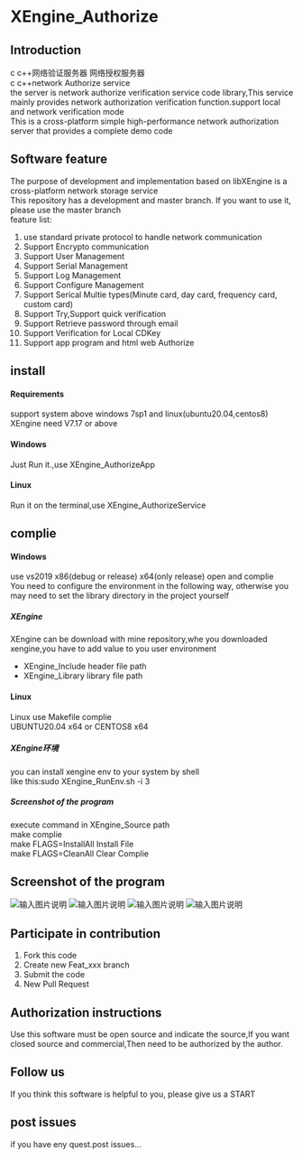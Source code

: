 # XEngine_Authorize

## Introduction
c c++网络验证服务器 网络授权服务器  
c c++network Authorize service  
the server is network authorize verification service code library,This service mainly provides network authorization verification function.support local and network verification mode  
This is a cross-platform simple high-performance network authorization server that provides a complete demo code  

## Software feature
The purpose of development and implementation based on libXEngine is a cross-platform network storage service  
This repository has a development and master branch. If you want to use it, please use the master branch  
feature list:  
1. use standard private protocol to handle network communication
2. Support Encrypto communication
3. Support User Management
4. Support Serial Management
5. Support Log Management
6. Support Configure Management
7. Support Serical Multie types(Minute card, day card, frequency card, custom card)
8. Support Try,Support quick verification
9. Support Retrieve password through email
10. Support Verification for Local CDKey
11. Support app program and html web Authorize

## install

#### Requirements
support system above windows 7sp1 and linux(ubuntu20.04,centos8)  
XEngine need V7.17 or above  

#### Windows
Just Run it.,use XEngine_AuthorizeApp


#### Linux
Run it on the terminal,use XEngine_AuthorizeService

## complie

#### Windows
use vs2019 x86(debug or release) x64(only release) open and complie  
You need to configure the environment in the following way, otherwise you may need to set the library directory in the project yourself  

##### XEngine
XEngine can be download with mine repository,whe you downloaded xengine,you have to add value to you user environment  
- XEngine_Include header file path
- XEngine_Library library file path

#### Linux
Linux use Makefile complie  
UBUNTU20.04 x64 or CENTOS8 x64  

##### XEngine环境
you can install xengine env to your system by shell  
like this:sudo XEngine_RunEnv.sh -i 3

##### Screenshot of the program
execute command in XEngine_Source path   
make complie  
make FLAGS=InstallAll Install File  
make FLAGS=CleanAll Clear Complie  

## Screenshot of the program
![输入图片说明](https://www.xyry.org/authorize/1.png "在这里输入图片标题")
![输入图片说明](https://www.xyry.org/authorize/2.png "在这里输入图片标题")
![输入图片说明](https://www.xyry.org/authorize/3.png "在这里输入图片标题")
![输入图片说明](https://www.xyry.org/authorize/4.png "在这里输入图片标题")

## Participate in contribution

1.  Fork this code
2.  Create new Feat_xxx branch
3.  Submit the code
4.  New Pull Request

## Authorization instructions
Use this software must be open source and indicate the source,If you want closed source and commercial,Then need to be authorized by the author.

## Follow us
If you think this software is helpful to you, please give us a START

## post issues

if you have eny quest.post issues...